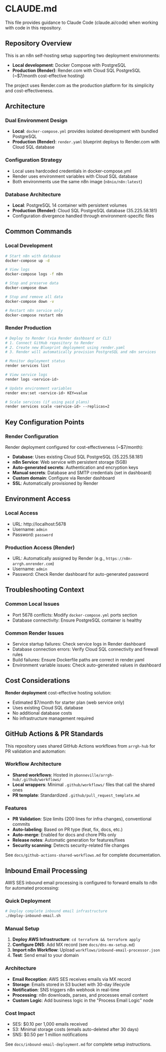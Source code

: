 # CLAUDE.md

This file provides guidance to Claude Code (claude.ai/code) when working with code in this repository.

## Repository Overview

This is an n8n self-hosting setup supporting two deployment environments:
- **Local development**: Docker Compose with PostgreSQL
- **Production (Render)**: Render.com with Cloud SQL PostgreSQL (~$7/month cost-effective hosting)

The project uses Render.com as the production platform for its simplicity and cost-effectiveness.

## Architecture

### Dual Environment Design
- **Local**: `docker-compose.yml` provides isolated development with bundled PostgreSQL
- **Production (Render)**: `render.yaml` blueprint deploys to Render.com with Cloud SQL database

### Configuration Strategy
- Local uses hardcoded credentials in docker-compose.yml
- Render uses environment variables with Cloud SQL database
- Both environments use the same n8n image (`n8nio/n8n:latest`)

### Database Architecture
- **Local**: PostgreSQL 14 container with persistent volumes
- **Production (Render)**: Cloud SQL PostgreSQL database (35.225.58.181)
- Configuration divergence handled through environment-specific files

## Common Commands

### Local Development
```bash
# Start n8n with database
docker-compose up -d

# View logs
docker-compose logs -f n8n

# Stop and preserve data
docker-compose down

# Stop and remove all data
docker-compose down -v

# Restart n8n service only
docker-compose restart n8n
```

### Render Production
```bash
# Deploy to Render (via Render dashboard or CLI)
# 1. Connect GitHub repository to Render
# 2. Create new Blueprint deployment using render.yaml
# 3. Render will automatically provision PostgreSQL and n8n services

# Monitor deployment status
render services list

# View service logs
render logs <service-id>

# Update environment variables
render env:set <service-id> KEY=value

# Scale services (if using paid plans)
render services scale <service-id> --replicas=2
```

## Key Configuration Points

### Render Configuration
Render deployment configured for cost-effectiveness (~$7/month):
- **Database**: Uses existing Cloud SQL PostgreSQL (35.225.58.181)
- **n8n Service**: Web service with persistent storage (5GB)
- **Auto-generated secrets**: Authentication and encryption keys
- **Manual secrets**: Database and SMTP credentials (set in dashboard)
- **Custom domain**: Configure via Render dashboard
- **SSL**: Automatically provisioned by Render

## Environment Access

### Local Access
- URL: http://localhost:5678
- Username: `admin`
- Password: `password`

### Production Access (Render)
- URL: Automatically assigned by Render (e.g., `https://n8n-arrgh.onrender.com`)
- Username: `admin`
- Password: Check Render dashboard for auto-generated password

## Troubleshooting Context

### Common Local Issues
- Port 5678 conflicts: Modify `docker-compose.yml` ports section
- Database connectivity: Ensure PostgreSQL container is healthy

### Common Render Issues
- Service startup failures: Check service logs in Render dashboard
- Database connection errors: Verify Cloud SQL connectivity and firewall rules
- Build failures: Ensure Dockerfile paths are correct in render.yaml
- Environment variable issues: Check auto-generated values in dashboard

## Cost Considerations

**Render deployment** cost-effective hosting solution:
- Estimated $7/month for starter plan (web service only)
- Uses existing Cloud SQL database
- No additional database costs
- No infrastructure management required

## GitHub Actions & PR Standards

This repository uses shared GitHub Actions workflows from `arrgh-hub` for PR validation and automation:

### Workflow Architecture
- **Shared workflows**: Hosted in `pbonneville/arrgh-hub/.github/workflows/`
- **Local wrappers**: Minimal `.github/workflows/` files that call the shared ones
- **PR template**: Standardized `.github/pull_request_template.md`

### Features
- **PR Validation**: Size limits (200 lines for infra changes), conventional commits
- **Auto-labeling**: Based on PR type (feat, fix, docs, etc.)
- **Auto-merge**: Enabled for docs and chore PRs only
- **Release notes**: Automatic generation for features/fixes
- **Security scanning**: Detects security-related file changes

See `docs/github-actions-shared-workflows.md` for complete documentation.

## Inbound Email Processing

AWS SES inbound email processing is configured to forward emails to n8n for automated processing:

### Quick Deployment
```bash
# Deploy complete inbound email infrastructure
./deploy-inbound-email.sh
```

### Manual Setup
1. **Deploy AWS Infrastructure**: `cd terraform && terraform apply`
2. **Configure DNS**: Add MX record (see `docs/dns-mx-setup.md`)
3. **Import n8n Workflow**: Upload `workflows/inbound-email-processor.json`
4. **Test**: Send email to your domain

### Architecture
- **Email Reception**: AWS SES receives emails via MX record
- **Storage**: Emails stored in S3 bucket with 30-day lifecycle
- **Notification**: SNS triggers n8n webhook in real-time
- **Processing**: n8n downloads, parses, and processes email content
- **Custom Logic**: Add business logic in the "Process Email Logic" node

### Cost Impact
- SES: $0.10 per 1,000 emails received
- S3: Minimal storage costs (emails auto-deleted after 30 days)
- SNS: $0.50 per 1 million notifications

See `docs/inbound-email-deployment.md` for complete setup instructions.